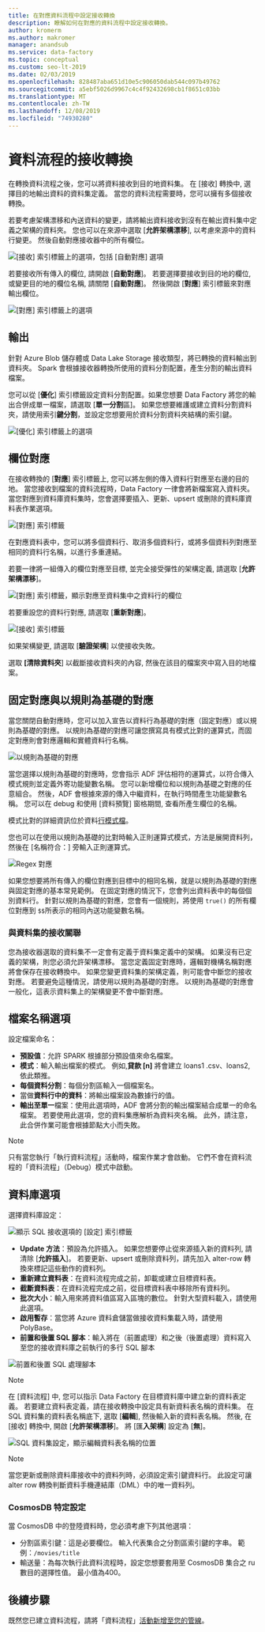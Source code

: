 ```yaml
---
title: 在對應資料流程中設定接收轉換
description: 瞭解如何在對應的資料流程中設定接收轉換。
author: kromerm
ms.author: makromer
manager: anandsub
ms.service: data-factory
ms.topic: conceptual
ms.custom: seo-lt-2019
ms.date: 02/03/2019
ms.openlocfilehash: 828487aba651d10e5c906050dab544c097b49762
ms.sourcegitcommit: a5ebf5026d9967c4c4f92432698cb1f8651c03bb
ms.translationtype: MT
ms.contentlocale: zh-TW
ms.lasthandoff: 12/08/2019
ms.locfileid: "74930280"
---
```

# <a name="sink-transformation-for-a-data-flow"></a>資料流程的接收轉換

在轉換資料流程之後，您可以將資料接收到目的地資料集。 在 [接收] 轉換中, 選擇目的地輸出資料的資料集定義。 當您的資料流程需要時，您可以擁有多個接收轉換。

若要考慮架構漂移和內送資料的變更，請將輸出資料接收到沒有在輸出資料集中定義之架構的資料夾。 您也可以在來源中選取 [**允許架構漂移**], 以考慮來源中的資料行變更。 然後自動對應接收器中的所有欄位。

![[接收] 索引標籤上的選項，包括 [自動對應] 選項](media/data-flow/sink1.png "接收1")

若要接收所有傳入的欄位, 請開啟 [**自動對應**]。 若要選擇要接收到目的地的欄位, 或變更目的地的欄位名稱, 請關閉 [**自動對應**]。 然後開啟 [**對應**] 索引標籤來對應輸出欄位。

![[對應] 索引標籤上的選項](media/data-flow/sink2.png "接收2")

## <a name="output"></a>輸出 
針對 Azure Blob 儲存體或 Data Lake Storage 接收類型，將已轉換的資料輸出到資料夾。 Spark 會根據接收器轉換所使用的資料分割配置，產生分割的輸出資料檔案。 

您可以從 [**優化**] 索引標籤設定資料分割配置。如果您想要 Data Factory 將您的輸出合併成單一檔案，請選取 [**單一分割**區]。 如果您想要維護或建立資料分割資料夾，請使用索引**鍵分割**，並設定您想要用於資料分割資料夾結構的索引鍵。

![[優化] 索引標籤上的選項](media/data-flow/opt001.png "接收選項")

## <a name="field-mapping"></a>欄位對應
在接收轉換的 [**對應**] 索引標籤上, 您可以將左側的傳入資料行對應至右邊的目的地。 當您接收到檔案的資料流程時，Data Factory 一律會將新檔案寫入資料夾。 當您對應到資料庫資料集時，您會選擇要插入、更新、upsert 或刪除的資料庫資料表作業選項。

![[對應] 索引標籤](media/data-flow/sink2.png "接收")

在對應資料表中，您可以將多個資料行、取消多個資料行，或將多個資料列對應至相同的資料行名稱，以進行多重連結。

若要一律將一組傳入的欄位對應至目標, 並完全接受彈性的架構定義, 請選取 [**允許架構漂移**]。

![[對應] 索引標籤，顯示對應至資料集中之資料行的欄位](media/data-flow/multi1.png "多個選項")

若要重設您的資料行對應, 請選取 [**重新對應**]。

![[接收] 索引標籤](media/data-flow/sink1.png "接收一個")

如果架構變更, 請選取 [**驗證架構**] 以使接收失敗。

選取 **[清除資料夾**] 以截斷接收資料夾的內容, 然後在該目的檔案夾中寫入目的地檔案。

## <a name="fixed-mapping-vs-rule-based-mapping"></a>固定對應與以規則為基礎的對應
當您關閉自動對應時，您可以加入宣告以資料行為基礎的對應（固定對應）或以規則為基礎的對應。 以規則為基礎的對應可讓您撰寫具有模式比對的運算式，而固定對應則會對應邏輯和實體資料行名稱。

![以規則為基礎的對應](media/data-flow/rules4.png "以規則為基礎的對應")

當您選擇以規則為基礎的對應時，您會指示 ADF 評估相符的運算式，以符合傳入模式規則並定義外寄功能變數名稱。 您可以新增欄位和以規則為基礎之對應的任意組合。 然後，ADF 會根據來源的傳入中繼資料，在執行時間產生功能變數名稱。 您可以在 debug 和使用 [資料預覽] 窗格期間, 查看所產生欄位的名稱。

模式比對的詳細資訊位於資料[行模式檔](concepts-data-flow-column-pattern.md)。

您也可以在使用以規則為基礎的比對時輸入正則運算式模式，方法是展開資料列，然後在 [名稱符合：] 旁輸入正則運算式。

![Regex 對應](media/data-flow/scdt1g4.png "Regex 對應")

如果您想要將所有傳入的欄位對應到目標中的相同名稱，就是以規則為基礎的對應與固定對應的基本常見範例。 在固定對應的情況下，您會列出資料表中的每個個別資料行。 針對以規則為基礎的對應，您會有一個規則，將使用 ```true()``` 的所有欄位對應到 ```$$```所表示的相同內送功能變數名稱。

### <a name="sink-association-with-dataset"></a>與資料集的接收關聯

您為接收器選取的資料集不一定會有定義于資料集定義中的架構。 如果沒有已定義的架構，則您必須允許架構漂移。 當您定義固定對應時，邏輯對機構名稱對應將會保存在接收轉換中。 如果您變更資料集的架構定義，則可能會中斷您的接收對應。 若要避免這種情況，請使用以規則為基礎的對應。 以規則為基礎的對應會一般化，這表示資料集上的架構變更不會中斷對應。

## <a name="file-name-options"></a>檔案名稱選項

設定檔案命名： 

   * **預設值**：允許 SPARK 根據部分預設值來命名檔案。
   * **模式**：輸入輸出檔案的模式。 例如,**貸款 [n]** 將會建立 loans1 .csv、loans2, 依此類推。
   * **每個資料分割**：每個分割區輸入一個檔案名。
   * 當做**資料行中的資料**：將輸出檔案設為數據行的值。
   * **輸出至單一**檔案：使用此選項時，ADF 會將分割的輸出檔案結合成單一的命名檔案。 若要使用此選項，您的資料集應解析為資料夾名稱。 此外，請注意，此合併作業可能會根據節點大小而失敗。

> [!NOTE]
> 只有當您執行「執行資料流程」活動時，檔案作業才會啟動。 它們不會在資料流程的「資料流程」（Debug）模式中啟動。

## <a name="database-options"></a>資料庫選項

選擇資料庫設定：

![顯示 SQL 接收選項的 [設定] 索引標籤](media/data-flow/alter-row2.png "SQL 選項")

* **Update 方法**：預設為允許插入。 如果您想要停止從來源插入新的資料列, 請清除 [**允許插入**]。 若要更新、upsert 或刪除資料列，請先加入 alter-row 轉換來標記這些動作的資料列。 
* **重新建立資料表**：在資料流程完成之前，卸載或建立目標資料表。
* **截斷資料表**：在資料流程完成之前，從目標資料表中移除所有資料列。
* **批次大小**：輸入用來將資料值區寫入區塊的數位。 針對大型資料載入，請使用此選項。 
* **啟用暫存**：當您將 Azure 資料倉儲當做接收資料集載入時，請使用 PolyBase。
* **前置和後置 SQL 腳本**：輸入將在（前置處理）和之後（後置處理）資料寫入至您的接收資料庫之前執行的多行 SQL 腳本

![前置和後置 SQL 處理腳本](media/data-flow/prepost1.png "SQL 處理腳本")

> [!NOTE]
> 在 [資料流程] 中, 您可以指示 Data Factory 在目標資料庫中建立新的資料表定義。 若要建立資料表定義，請在接收轉換中設定具有新資料表名稱的資料集。 在 SQL 資料集的資料表名稱底下, 選取 [**編輯**], 然後輸入新的資料表名稱。 然後, 在 [接收] 轉換中, 開啟 [**允許架構漂移**]。 將 [匯**入架構**] 設定為 [**無**]。

![SQL 資料集設定，顯示編輯資料表名稱的位置](media/data-flow/dataset2.png "SQL 架構")

> [!NOTE]
> 當您更新或刪除資料庫接收中的資料列時，必須設定索引鍵資料行。 此設定可讓 alter row 轉換判斷資料手機連結庫（DML）中的唯一資料列。

### <a name="cosmosdb-specific-settings"></a>CosmosDB 特定設定

當 CosmosDB 中的登陸資料時，您必須考慮下列其他選項：

* 分割區索引鍵：這是必要欄位。 輸入代表集合之分割區索引鍵的字串。 範例：```/movies/title```
* 輸送量：為每次執行此資料流程時，設定您想要套用至 CosmosDB 集合之 ru 數目的選擇性值。 最小值為400。

## <a name="next-steps"></a>後續步驟
既然您已建立資料流程，請將「資料流程」[活動新增至您的管線](concepts-data-flow-overview.md)。
